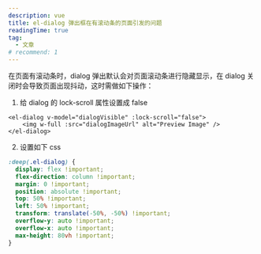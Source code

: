 ```yaml
---
description: vue
title: el-dialog 弹出框在有滚动条的页面引发的问题
readingTime: true
tag:
  - 文章
# recommend: 1
---
```


在页面有滚动条时，dialog 弹出默认会对页面滚动条进行隐藏显示，在 dialog 关闭时会导致页面出现抖动，这时需做如下操作：

1. 给 dialog 的 lock-scroll 属性设置成 false

```vue
<el-dialog v-model="dialogVisible" :lock-scroll="false">
    <img w-full :src="dialogImageUrl" alt="Preview Image" />
</el-dialog>
```

2. 设置如下 css

```css
:deep(.el-dialog) {
  display: flex !important;
  flex-direction: column !important;
  margin: 0 !important;
  position: absolute !important;
  top: 50% !important;
  left: 50% !important;
  transform: translate(-50%, -50%) !important;
  overflow-y: auto !important;
  overflow-x: auto !important;
  max-height: 80vh !important;
}
```
